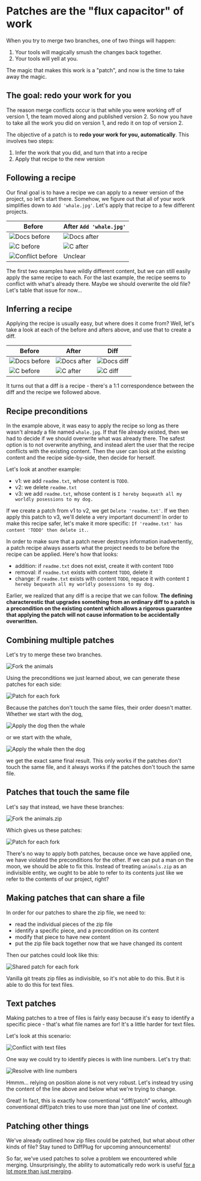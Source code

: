# Patches are the "flux capacitor" of work

When you try to merge two branches, one of two things will happen:

1. Your tools will magically smush the changes back together.
2. Your tools will yell at you.

The magic that makes this work is a "patch", and now is the time to take away the magic.

## The goal: redo your work for you

The reason merge conflicts occur is that while you were working off of version 1, the team moved along and published version 2.  So now you have to take all the work you did on version 1, and redo it on top of version 2.

The objective of a patch is to **redo your work for you, automatically**.  This involves two steps:

1. Infer the work that you did, and turn that into a recipe
2. Apply that recipe to the new version

## Following a recipe

Our final goal is to have a recipe we can apply to a newer version of the project, so let's start there.  Somehow, we figure out that all of your work simplifies down to `Add 'whale.jpg'`.  Let's apply that recipe to a few different projects.

| Before                                        | After `Add 'whale.jpg'`             |
|--                                             | --                                  |
| ![Docs before](patch-docs-before.png)         | ![Docs after](patch-docs-after.png) |
| ![C before](patch-c-before.png)               | ![C after](patch-c-after.png)       |
| ![Conflict before](patch-conflict-before.png) | Unclear                             |

<!---
docs:
- docs.txt
- demo.zip

c:
- MAKEFILE
- main.c
- zlib.c

conflict:
- squirrel.jpg
- whale.jpg
-->

The first two examples have wildly different content, but we can still easily apply the same recipe to each.  For the last example, the recipe seems to conflict with what's already there.  Maybe we should overwrite the old file?  Let's table that issue for now...

## Inferring a recipe

Applying the recipe is usually easy, but where does it come from?  Well, let's take a look at each of the before and afters above, and use that to create a diff.

| Before                                        | After                                       | Diff                                       |
|--                                             | --                                          | --                                         |
| ![Docs before](patch-docs-before.png)         | ![Docs after](patch-docs-after.png)         | ![Docs diff](patch-docs-diff.png)          |
| ![C before](patch-c-before.png)               | ![C after](patch-c-after.png)               | ![C diff](patch-c-diff.png)                |

It turns out that a diff *is* a recipe - there's a 1:1 correspondence between the diff and the recipe we followed above.

## Recipe preconditions

In the example above, it was easy to apply the recipe so long as there wasn't already a file named `whale.jpg`.  If that file already existed, then we had to decide if we should overwrite what was already there.  The safest option is to not overwrite anything, and instead alert the user that the recipe conflicts with the existing content.  Then the user can look at the existing content and the recipe side-by-side, then decide for herself.

Let's look at another example:

- v1: we add `readme.txt`, whose content is `TODO`.
- v2: we delete `readme.txt`
- v3: we add `readme.txt`, whose content is `I hereby bequeath all my worldly posessions to my dog.`

If we create a patch from v1 to v2, we get `Delete 'readme.txt'`.  If we then apply this patch to v3, we'll delete a very important document!  In order to make this recipe safer, let's make it more specific: `If 'readme.txt' has content 'TODO' then delete it.`.

In order to make sure that a patch never destroys information inadvertently, a patch recipe always asserts what the project needs to be before the recipe can be applied.  Here's how that looks:

- addition: if `readme.txt` does not exist, create it with content `TODO`
- removal: if `readme.txt` exists with content `TODO`, delete it
- change: if `readme.txt` exists with content `TODO`, repace it with content `I hereby bequeath all my worldly posessions to my dog.`

Earlier, we realized that any diff is a recipe that we can follow.  **The defining characterestic that upgrades something from an ordinary diff to a patch is a precondition on the existing content which allows a rigorous guarantee that applying the patch will not cause information to be accidentally overwritten.**

## Combining multiple patches

Let's try to merge these two branches.

![Fork the animals](animals-split.png)

Using the preconditions we just learned about, we can generate these patches for each side:

![Patch for each fork](animals-patch.png)

Because the patches don't touch the same files, their order doesn't matter.  Whether we start with the dog,

![Apply the dog then the whale](patch-dog-then-whale.png)

or we start with the whale,

![Apply the whale then the dog](patch-whale-then-dog.png)

we get the exact same final result.  This only works if the patches don't touch the same file, and it always works if the patches don't touch the same file.

## Patches that touch the same file

Let's say that instead, we have these branches:

![Fork the animals.zip](zip-animals-split.png)

Which gives us these patches:

![Patch for each fork](zip-animals-patch.png)

There's no way to apply both patches, because once we have applied one, we have violated the preconditions for the other.  If we can put a man on the moon, we should be able to fix this.  Instead of treating `animals.zip` as an indivisible entity, we ought to be able to refer to its contents just like we refer to the contents of our project, right?

## Making patches that can share a file

In order for our patches to share the zip file, we need to:

- read the individual pieces of the zip file
- identify a specific piece, and a precondition on its content
- modify that piece to have new content
- put the zip file back together now that we have changed its content

Then our patches could look like this:

![Shared patch for each fork](zip-animals-patch-shared.png)

Vanilla git treats zip files as indivisible, so it's not able to do this.  But it is able to do this for text files.

## Text patches

Making patches to a tree of files is fairly easy because it's easy to identify a specific piece - that's what file names are for!  It's a little harder for text files.

Let's look at this scenario:

![Conflict with text files](TODO.png)

<!---
The Merry Versions of Vindsor
Act II, Scene 2

Git: I will not merge thy zip.
User: Why then the world's mine oyster,
	Which I with DiffPlug will open.
Git: Not a byte.
-->

One way we could try to identify pieces is with line numbers.  Let's try that:

![Resolve with line numbers](TODO.png)

Hmmm... relying on position alone is not very robust.  Let's instead try using the content of the line above and below what we're trying to change.

<!---
above: User: Why then the world's mine oyster,
below:      Which I with sword will open.
before:      Which I with sword will open.
after:      Which I with DiffPlug will open.
-->

Great!  In fact, this is exactly how conventional "diff/patch" works, although conventional diff/patch tries to use more than just one line of context.

## Patching other things

We've already outlined how zip files could be patched, but what about other kinds of file?  Stay tuned to DiffPlug for upcoming announcements!

So far, we've used patches to solve a problem we encountered while merging.  Unsurprisingly, the ability to automatically redo work is useful [for a lot more than just merging](../cherry-pick-and-rebase/cherry-pick-and-rebase.md).
